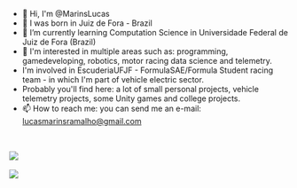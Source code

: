 - 👋 Hi, I'm @MarinsLucas
- 👀 I was born in Juiz de Fora - Brazil
- 🌱 I’m currently learning Computation Science in Universidade Federal de Juiz de Fora (Brazil)
- 💞️ I'm interested in multiple areas such as: programming, gamedeveloping, robotics, motor racing data science and telemetry.
- I'm involved in EscuderiaUFJF - FormulaSAE/Formula Student racing team - in which I'm part of vehicle electric sector.
- Probably you'll find here: a lot of small personal projects, vehicle telemetry projects, some Unity games and college projects.
- 📫 How to reach me: you can send me an e-mail: lucasmarinsramalho@gmail.com

<!---
MarinsLucas/MarinsLucas is a ✨ special ✨ repository because its `README.md` (this file) appears on your GitHub profile.
You can click the Preview link to take a look at your changes.
--->


##

<br>
<a href="https://github.com/MarinsLucas">
  <img width="auto" height="auto" align="center" src="https://github-readme-stats.vercel.app/api?username=MarinsLucas&show_icons=true&theme=tokyonight&hide_border=true&include_all_commits=true&count_private=true" />
</a>

<br>
<br>

<a href="https://github.com/MarinsLucas">
  <img width="auto" height="auto" align="center" src="https://github-readme-stats.vercel.app/api/top-langs/?username=MarinsLucas&layout=compact&theme=tokyonight&hide_border=true" />
</a>

